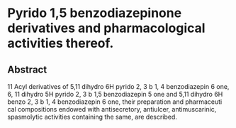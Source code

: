 # Pyrido 1,5 benzodiazepinone derivatives and pharmacological activities thereof.

## Abstract
11 Acyl derivatives of 5,11 dihydro 6H pyrido 2, 3 b 1, 4 benzodiazepin 6 one, 6, 11 dihydro 5H pyrido 2, 3 b 1,5 benzodiazepin 5 one and 5,11 dihydro 6H benzo 2, 3 b 1, 4 benzodiazepin 6 one, their preparation and pharmaceuti cal compositions endowed with antisecretory, antiulcer, antimuscarinic, spasmolytic activities containing the same, are described.